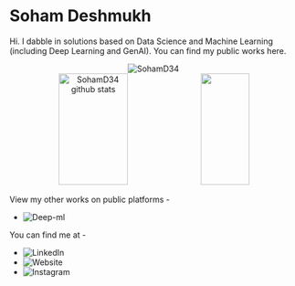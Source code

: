 # Soham Deshmukh

Hi. I dabble in solutions based on Data Science and Machine Learning (including Deep Learning and GenAI). You can find my public works here.

<div align="center"><img src="https://github-readme-streak-stats.herokuapp.com/?user=SohamD34&theme=black-ice&hide_border=true&stroke=0000&background=0D1117&ring=00bfbf&fire=00bfbf&currStreakLabel=00bfbf" alt="SohamD34" /></div>

<!-- ./STAT -->
<div align="center">  
  <img width="49%" height="195px" src="https://github-readme-stats.vercel.app/api?username=SohamD34&show_icons=true&count_private=true&hide_border=true&title_color=00bfbf&icon_color=00bfbf&text_color=c9d1d9&bg_color=0d1117" alt="SohamD34 github stats" /> 
  <img width="41%" height="195px" src="https://github-readme-stats.vercel.app/api/top-langs/?username=SohamD34&layout=compact&hide_border=true&title_color=00bfbf&text_color=00bfbf&bg_color=0d1115" />
</div>
<!-- ./STATS GRAPH  -->

View my other works on public platforms -
- ![Deep-ml](https://www.deep-ml.com/profile/0BWg7AeT64X8dkA9gvfupkhqeI93)

You can find me at -
- ![LinkedIn](https://www.linkedin.com/in/soham-deshmukh-iitj/)
- ![Website](https://sohamd34.github.io/)
- ![Instagram](https://www.instagram.com/so_uhhmm)

